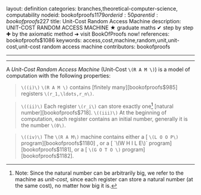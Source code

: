 layout: definition
categories: branches,theoretical-computer-science, computability
nodeid: bookofproofs$1179
orderid: 50
parentid: bookofproofs$227
title: Unit-Cost Random Access Machine
description: UNIT-COST RANDOM ACCESS MACHINE &#9733; graduate maths &#10004; step by step &#10010; by the axiomatic method &#10140; visit BookOfProofs now!
references: bookofproofs$1086
keywords: access,cost,machine,random,unit,unit-cost,unit-cost random access machine
contributors: bookofproofs

---


---

A *Unit-Cost Random Access Machine* (Unit-Cost `\(R A M \)`) is a model of computation with the following properties:

> `\((i)\)` `\(R A M \)` contains [finitely many][bookofproofs$985] registers `\(r_1,\ldots,r_n\)`.

> `\((ii)\)` Each register `\(r_i\)` can store exactly  one[^1] [natural number][bookofproofs$718].
> `\((iii)\)` At the beginning of computation, each register contains an initial number, generally it is the number `\(0\)`.

> `\((iv)\)` The `\(R A M\)` machine contains either a [ `\(L O O P\)` program][bookofproofs$1180] , or a [ `\(W H I L E\)` program][bookofproofs$1181], or a [ `\(G O T O \)` program][bookofproofs$1182].
[^1]: Note: Since the natural number can be arbitrarily big, we refer to the machine as *unit-cost*, since each register can store a natural number (at the same cost), no matter how big it is.
